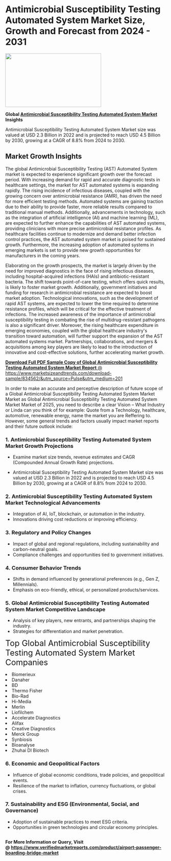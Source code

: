 <H1>Antimicrobial Susceptibility Testing Automated System Market Size, Growth and Forecast from 2024 - 2031</H1><img class="aligncenter size-medium wp-image-584254" src="https://thirdeyenews.in/wp-content/uploads/2024/09/Global-Market-Research-300x168.jpeg" alt="" width="300" height="168" /><p><strong>Global&nbsp;<a href="https://www.marketsizeandtrends.com/download-sample/834562/&amp;utm_source=Pulse&amp;utm_medium=201">Antimicrobial Susceptibility Testing Automated System Market</a> Insights</strong></p><p>Antimicrobial Susceptibility Testing Automated System Market size was valued at USD 2.3 Billion in 2022 and is projected to reach USD 4.5 Billion by 2030, growing at a CAGR of 8.8% from 2024 to 2030.</p><p><h2>Market Growth Insights</h2> <p>The global Antimicrobial Susceptibility Testing (AST) Automated System market is expected to experience significant growth over the forecast period. With increasing demand for rapid and accurate diagnostic tests in healthcare settings, the market for AST automated systems is expanding rapidly. The rising incidence of infectious diseases, coupled with the growing concern over antimicrobial resistance (AMR), has driven the need for more efficient testing methods. Automated systems are gaining traction due to their ability to provide faster, more reliable results compared to traditional manual methods. Additionally, advancements in technology, such as the integration of artificial intelligence (AI) and machine learning (ML), are expected to further enhance the capabilities of AST automated systems, providing clinicians with more precise antimicrobial resistance profiles. As healthcare facilities continue to modernize and demand better infection control practices, the AST automated system market is poised for sustained growth. Furthermore, the increasing adoption of automated systems in emerging markets is set to provide new growth opportunities for manufacturers in the coming years.</p> <p><a href="#"></a></p> <p>Elaborating on the growth prospects, the market is largely driven by the need for improved diagnostics in the face of rising infectious diseases, including hospital-acquired infections (HAIs) and antibiotic-resistant bacteria. The shift towards point-of-care testing, which offers quick results, is likely to foster market growth. Additionally, government initiatives and funding for research in antimicrobial resistance are expected to boost market adoption. Technological innovations, such as the development of rapid AST systems, are expected to lower the time required to determine resistance profiles, which will be critical for the effective treatment of infections. The increased awareness of the importance of antimicrobial susceptibility testing in combating the rise of multidrug-resistant pathogens is also a significant driver. Moreover, the rising healthcare expenditure in emerging economies, coupled with the global healthcare industry's transition toward automation, will further support the expansion of the AST automated systems market. Partnerships, collaborations, and mergers & acquisitions among key players are likely to lead to the introduction of innovative and cost-effective solutions, further accelerating market growth.</p> <p><a href="#"></p><p><span class=""><strong>Download Full PDF Sample Copy of Global Antimicrobial Susceptibility Testing Automated System Market Report</strong> @ <a href="https://www.marketsizeandtrends.com/download-sample/834562/&amp;utm_source=Pulse&amp;utm_medium=201" target="_blank">https://www.marketsizeandtrends.com/download-sample/834562/&amp;utm_source=Pulse&amp;utm_medium=201</a></span></p><p>In order to make an accurate and perceptive description of future scope of a Global&nbsp;Antimicrobial Susceptibility Testing Automated System Market Market as Global&nbsp;Antimicrobial Susceptibility Testing Automated System Market Market of 2025, you need to describe a clear Vision &ndash; What Industry or Linda can you think of for example: Quote from a Technology, healthcare, automotive, renewable energy, name the market you are Reffering to. However, some general trends and factors usually impact market reports and their future outlook include:</p><h3>1.&nbsp;<strong>Antimicrobial Susceptibility Testing Automated System Market Growth Projections</strong></h3><ul><li>Examine market size trends, revenue estimates and CAGR (Compounded Annual Growth Rate) projections.</li><li><p>Antimicrobial Susceptibility Testing Automated System Market size was valued at USD 2.3 Billion in 2022 and is projected to reach USD 4.5 Billion by 2030, growing at a CAGR of 8.8% from 2024 to 2030.</p></li></ul><h3>2.&nbsp;<strong>Antimicrobial Susceptibility Testing Automated System Market Technological Advancements</strong></h3><ul><li>Integration of AI, IoT, blockchain, or automation in the industry.</li><li>Innovations driving cost reductions or improving efficiency.</li></ul><h3>3.&nbsp;<strong>Regulatory and Policy Changes</strong></h3><ul><li>Impact of global and regional regulations, including sustainability and carbon-neutral goals.</li><li>Compliance challenges and opportunities tied to government initiatives.</li></ul><h3>4.&nbsp;<strong>Consumer Behavior Trends</strong></h3><ul><li>Shifts in demand influenced by generational preferences (e.g., Gen Z, Millennials).</li><li>Emphasis on eco-friendly, ethical, or personalized products/services.</li></ul><h3>5.&nbsp;<strong>Global Antimicrobial Susceptibility Testing Automated System Market Competitive Landscape</strong></h3><ul><li>Analysis of key players, new entrants, and partnerships shaping the industry.</li><li>Strategies for differentiation and market penetration.</li></ul><p data-pm-slice="1 1 []"><span style="color: inherit; font-family: inherit; font-size: 25px;">Top Global Antimicrobial Susceptibility Testing Automated System Market Companies</span></p><div class="" data-test-id=""><p><li>Biomerieux</li><li> Danaher</li><li> BD</li><li> Thermo Fisher</li><li> Bio-Rad</li><li> Hi-Media</li><li> Merlin</li><li> Liofilchem</li><li> Accelerate Diagnostics</li><li> Alifax</li><li> Creative Diagnostics</li><li> Merck Group</li><li> Synbiosis</li><li> Bioanalyse</li><li> Zhuhai Dl Biotech</li></p></div><h3>6.&nbsp;<strong>Economic and Geopolitical Factors</strong></h3><ul><li>Influence of global economic conditions, trade policies, and geopolitical events.</li><li>Resilience of the market to inflation, currency fluctuations, or global crises.</li></ul><h3>7.&nbsp;<strong>Sustainability and ESG (Environmental, Social, and Governance)</strong></h3><ul><li>Adoption of sustainable practices to meet ESG criteria.</li><li>Opportunities in green technologies and circular economy principles.</li></ul><h2><strong style="font-size: 14px;">For More Information or Query, Visit @&nbsp;</strong><a style="background-color: #ffffff; font-size: 14px;" href="https://www.marketsizeandtrends.com/report/antimicrobial-susceptibility-testing-automated-system-market/" target="_blank">https://www.verifiedmarketreports.com/product/airport-passenger-boarding-bridge-market</a></h2>